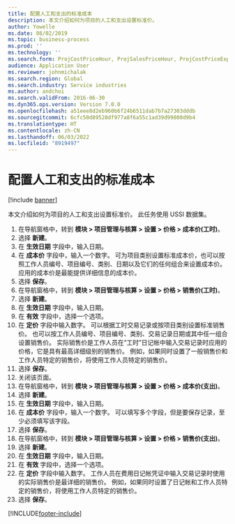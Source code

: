 ```yaml
---
title: 配置人工和支出的标准成本
description: 本文介绍如何为项目的人工和支出设置标准价。
author: Yowelle
ms.date: 08/02/2019
ms.topic: business-process
ms.prod: ''
ms.technology: ''
ms.search.form: ProjCostPriceHour, ProjSalesPriceHour, ProjCostPriceExpense, ProjSalesPriceCost
audience: Application User
ms.reviewer: johnmichalak
ms.search.region: Global
ms.search.industry: Service industries
ms.author: andchoi
ms.search.validFrom: 2016-06-30
ms.dyn365.ops.version: Version 7.0.0
ms.openlocfilehash: a51eee8d2eb960b6f24b6511dab7b7a27303dddb
ms.sourcegitcommit: 6cfc50d89528df977a8f6a55c1ad39d99800d9b4
ms.translationtype: HT
ms.contentlocale: zh-CN
ms.lasthandoff: 06/03/2022
ms.locfileid: "8919497"
---
```

# <a name="configure-standard-costs-for-labor-and-expenses"></a>配置人工和支出的标准成本

[!include [banner](../../includes/banner.md)]

本文介绍如何为项目的人工和支出设置标准价。 此任务使用 USSI 数据集。

1. 在导航窗格中，转到 **模块 > 项目管理与核算 > 设置 > 价格 > 成本价(工时)**。
2. 选择 **新建**。
3. 在 **生效日期** 字段中，输入日期。
4. 在 **成本价** 字段中，输入一个数字。 可为项目类别设置标准成本价，也可以按照工作人员编号、项目编号、类别、日期以及它们的任何组合来设置成本价。 应用的成本价是最能提供详细信息的成本价。  
5. 选择 **保存**。
6. 在导航窗格中，转到 **模块 > 项目管理与核算 > 设置 > 价格 > 销售价(工时)**。
7. 选择 **新建**。
8. 在 **生效日期** 字段中，输入日期。
9. 在 **有效** 字段中，选择一个选项。
10. 在 **定价** 字段中输入数字。 可以根据工时交易记录或按项目类别设置标准销售价。 也可以按工作人员编号、项目编号、类别、交易记录日期或其中任一组合设置销售价。 实际销售价是工作人员在“工时”日记帐中输入交易记录时应用的价格，它是具有最高详细级别的销售价。 例如，如果同时设置了一般销售价和工作人员特定的销售价，将使用工作人员特定的销售价。  
11. 选择 **保存**。
12. 关闭该页面。
13. 在导航窗格中，转到 **模块 > 项目管理与核算 > 设置 > 价格 > 成本价(支出)**。
14. 选择 **新建**。
15. 在 **生效日期** 字段中，输入日期。
16. 在 **成本价** 字段中，输入一个数字。 可以填写多个字段，但是要保存记录，至少必须填写该字段。  
17. 选择 **保存**。
18. 在导航窗格中，转到 **模块 > 项目管理与核算 > 设置 > 价格 > 销售价(支出)**。
19. 选择 **新建**。
20. 在 **生效日期** 字段中，输入日期。
21. 在 **有效** 字段中，选择一个选项。
22. 在 **定价** 字段中输入数字。 工作人员在费用日记帐凭证中输入交易记录时使用的实际销售价是最详细的销售价。 例如，如果同时设置了日记帐和工作人员特定的销售价，将使用工作人员特定的销售价。  
23. 选择 **保存**。



[!INCLUDE[footer-include](../../includes/footer-banner.md)]